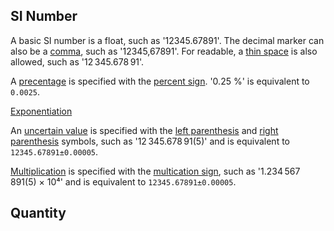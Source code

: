 
## SI Number

A basic SI number is a float, such as '12345.67891'.  The decimal marker can also be a [comma](), such as '12345,67891'. For readable, a [thin space]() is also allowed, such as '12 345.678 91'.

A [precentage](https://en.wikipedia.org/wiki/Percentage) is specified with the [percent sign]().  '0.25 %' is equivalent to `0.0025`.

[Exponentiation](https://en.wikipedia.org/wiki/Exponentiation)

An [uncertain value](uncertainty) is specified with the [left parenthesis]() and [right parenthesis]() symbols, such as '12 345.678 91(5)' and is equivalent to `12345.67891±0.00005`.

[Multiplication](https://en.wikipedia.org/wiki/Multiplication) is specified with the [multication sign](http://graphemica.com/%C3%97), such as '1.234 567 891(5) × 10⁴' and is equivalent to `12345.67891±0.00005`.

## Quantity
